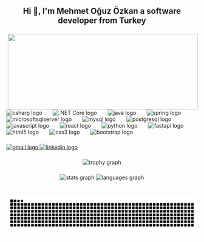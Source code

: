 <h2 align="center">Hi 👋, I'm Mehmet Oğuz Özkan a software developer from Turkey</h2>

###

<img align="right" height="200" width="500" style="max-width:none;" src="https://media0.giphy.com/media/v1.Y2lkPTc5MGI3NjExanVpbXBqczhtbjM5MG41ZTBqNXY5NGpnZWNheGd3NjNjMDdxd3loYiZlcD12MV9pbnRlcm5hbF9naWZfYnlfaWQmY3Q9Zw/CrFLL3CnRpw5ddlBMm/giphy.webp"  />

###

<div align="left">
  <img
    src="https://cdn.jsdelivr.net/gh/devicons/devicon/icons/csharp/csharp-original.svg"
    alt="csharp logo"
    width="40"
    height="40"
    style="max-width: none;"
  />
  <img width="20" />
  <img
    src="https://cdn.jsdelivr.net/gh/devicons/devicon/icons/dotnetcore/dotnetcore-original.svg"
    alt=".NET Core logo"
    width="40"
    height="40"
    style="max-width: none;"
  />
  <img width="20" />
  <img
    src="https://cdn.jsdelivr.net/gh/devicons/devicon/icons/java/java-original.svg"
    alt="java logo"
    width="40"
    height="40"
    style="max-width: none;"
  />
  <img width="20" />
  <img
    src="https://cdn.jsdelivr.net/gh/devicons/devicon/icons/spring/spring-original.svg"
    alt="spring logo"
    width="40"
    height="40"
    style="max-width: none;"
  />
  <img width="20" />
  <img
    src="https://cdn.jsdelivr.net/gh/devicons/devicon/icons/microsoftsqlserver/microsoftsqlserver-original.svg"
    alt="microsoftsqlserver logo"
    width="40"
    height="40"
    style="max-width: none;"
  />
  <img width="20" />
  <img
    src="https://cdn.jsdelivr.net/gh/devicons/devicon/icons/mysql/mysql-original.svg"
    alt="mysql logo"
    width="40"
    height="40"
    style="max-width: none;"
  />
  <img width="20" />
  <img
    src="https://cdn.jsdelivr.net/gh/devicons/devicon/icons/postgresql/postgresql-original.svg"
    alt="postgresql logo"
    width="40"
    height="40"
    style="max-width: none;"
  />
  <img width="20" />
  <img
    src="https://cdn.jsdelivr.net/gh/devicons/devicon/icons/javascript/javascript-original.svg"
    alt="javascript logo"
    width="40"
    height="40"
    style="max-width: none;"
  />
  <img width="20" />
  <img
    src="https://cdn.jsdelivr.net/gh/devicons/devicon/icons/react/react-original.svg"
    alt="react logo"
    width="40"
    height="40"
    style="max-width: none;"
  />
  <img width="20" />
  <img
    src="https://cdn.jsdelivr.net/gh/devicons/devicon/icons/python/python-original.svg"
    alt="python logo"
    width="40"
    height="40"
    style="max-width: none;"
  />
  <img width="20" />
  <img
    src="https://cdn.jsdelivr.net/gh/devicons/devicon/icons/fastapi/fastapi-original.svg"
    alt="fastapi logo"
    width="40"
    height="40"
    style="max-width: none;"
  />
  <img width="20" />
  <img
    src="https://cdn.jsdelivr.net/gh/devicons/devicon/icons/html5/html5-original.svg"
    alt="html5 logo"
    width="40"
    height="40"
    style="max-width: none;"
  />
  <img width="20" />
  <img
    src="https://cdn.jsdelivr.net/gh/devicons/devicon/icons/css3/css3-original.svg"
    alt="css3 logo"
    width="40"
    height="40"
    style="max-width: none;"
  />
  <img width="20" />
  <img
    src="https://cdn.jsdelivr.net/gh/devicons/devicon/icons/bootstrap/bootstrap-original.svg"
    alt="bootstrap logo"
    width="40"
    height="40"
    style="max-width: none;"
  />
</div>


###

<div align="left">
  <a href="mehmetouz9921@gmail.com" target="_blank">
    <img src="https://img.shields.io/static/v1?message=Gmail&logo=gmail&label=&color=D14836&logoColor=white&labelColor=&style=for-the-badge" height="60" alt="gmail logo"  />
  </a>
  <a href="www.linkedin.com/in/mehmet-oğuz-özkan-774402211" target="_blank">
    <img src="https://img.shields.io/static/v1?message=LinkedIn&logo=linkedin&label=&color=0077B5&logoColor=white&labelColor=&style=for-the-badge" height="60" alt="linkedin logo"  />
  </a>
</div>

###

<div align="center">
  <img src="https://github-profile-trophy.vercel.app?username=mehmetoguzozkan&theme=nord&column=-1&row=1&margin-w=8&margin-h=8&no-bg=false&no-frame=true&order=4" height="150" alt="trophy graph"  />
</div>

###

<div align="center">
  <img src="https://github-readme-stats.vercel.app/api?username=mehmetoguzozkan&hide_title=false&hide_rank=false&show_icons=true&include_all_commits=true&count_private=true&disable_animations=false&theme=shades-of-purple&locale=en&hide_border=false" height="175" alt="stats graph"  />
  <!-- <img src="https://streak-stats.demolab.com?user=mehmetoguzozkan&locale=en&mode=daily&theme=shades-of-purple&hide_border=false&border_radius=5" height="175" alt="streak graph"  /> -->
  <img src="https://github-readme-stats.vercel.app/api/top-langs?username=mehmetoguzozkan&locale=en&hide_title=false&layout=compact&card_width=320&langs_count=5&theme=shades-of-purple&hide_border=false" height="175" alt="languages graph"  />
</div>

###

<br clear="both">

<img src="https://github.com/MehmetOguzOzkan/MehmetOguzOzkan/blob/output/snake.svg" alt="Snake animation" />

###
